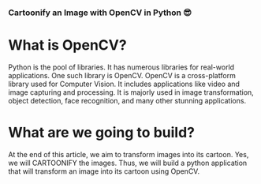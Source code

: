 ### Cartoonify an Image with OpenCV in Python 😎
# What is OpenCV?
Python is the pool of libraries. It has numerous libraries for real-world applications. One such library is OpenCV. OpenCV is a cross-platform library used for Computer Vision. It includes applications like video and image capturing and processing. It is majorly used in image transformation, object detection, face recognition, and many other stunning applications.

# What are we going to build?
At the end of this article, we aim to transform images into its cartoon. Yes, we will CARTOONIFY the images. Thus, we will build a python application that will transform an image into its cartoon using OpenCV.
